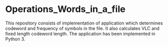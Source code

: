 # Operations_Words_in_a_file
This repository consists of implementation of application which determines codeword and frequency of symbols in the file. It also calculates VLC and fixed length codeword length. The application has been implemented in Python 3.
